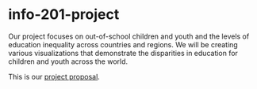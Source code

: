# info-201-project

Our project focuses on out-of-school children and youth and the levels of education inequality across countries and regions. We will be creating various visualizations that demonstrate the disparities in education for children and youth across the world.

This is our [project proposal](https://github.com/kaylamchea/info201-project/wiki/Project-Proposal).
